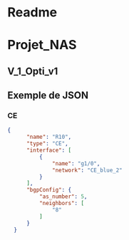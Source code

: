 # Readme

# Projet_NAS

## V_1_Opti_v1

## Exemple de JSON

### CE

```json
{   
      "name": "R10",
      "type": "CE",
      "interface": [
          {
              "name": "g1/0",
              "network": "CE_blue_2"
          }
      ],
      "bgpConfig": {
          "as_number": 5,
          "neighbors": [
              "8"
          ]
      }
  }
```